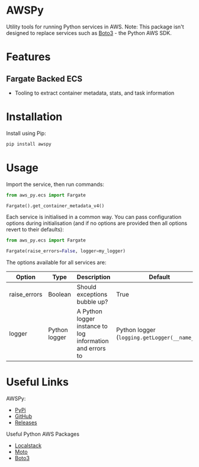 # AWSPy
Utility tools for running Python services in AWS. Note: This package isn't designed to replace
services such as [Boto3](https://github.com/boto/boto3) - the Python AWS SDK.

# Features
## Fargate Backed ECS
- Tooling to extract container metadata, stats, and task information

# Installation

Install using Pip:

```bash
pip install awspy
```

# Usage

Import the service, then run commands:

```python
from aws_py.ecs import Fargate

Fargate().get_container_metadata_v4()
```

Each service is initialised in a common way. You can pass configuration options during
initialisation (and if no options are provided then all options revert to their defaults):

```python
from aws_py.ecs import Fargate

Fargate(raise_errors=False, logger=my_logger)
```

The options available for all services are:

|Option|Type|Description|Default|
|------|----|-----------|-------|
|raise_errors|Boolean|Should exceptions bubble up?|True|
|logger|Python logger|A Python logger instance to log information and errors to|Python logger (`logging.getLogger(__name__)`)|

# Useful Links

AWSPy:

- [PyPi](https://pypi.org/project/awspy/)
- [GitHub](https://github.com/ScholarPack/awspy)
- [Releases](https://github.com/ScholarPack/awspy/releases)

Useful Python AWS Packages

- [Localstack](https://localstack.cloud/)
- [Moto](https://github.com/spulec/moto)
- [Boto3](https://github.com/boto/boto3)
